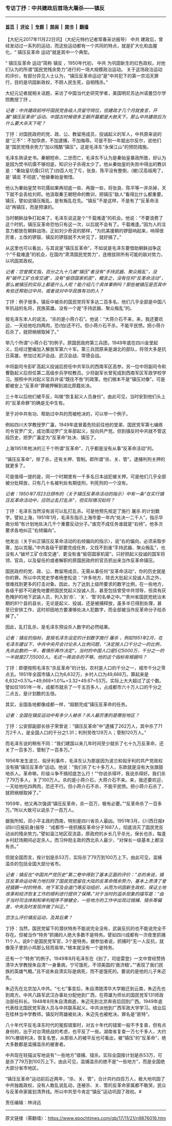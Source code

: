 ### 专访丁抒：中共建政后首场大屠杀——镇反

---

#### [首页](../../../..?n9876016) &nbsp;|&nbsp; [评论](../../../../../epoch-comment?n9876016) &nbsp;|&nbsp; [专题](../../../../../epoch-special?n9876016) &nbsp;|&nbsp; [禁闻](../../../../../epoch-news?n9876016) &nbsp;|&nbsp; [禁书](../../../../../books?n9876016) &nbsp;|&nbsp; [翻墙](https://github.com/gfw-breaker/nogfw/blob/master/README.md?n9876016)


<div class="post_content" id="artbody" itemprop="articleBody">
 <!-- article content begin -->
 <p>
  【大纪元2017年11月22日讯】（大纪元特约记者常春采访报导）
  <ok href="https://www.epochtimes.com/gb/tag/%E4%B8%AD%E5%85%B1.html">
   中共
  </ok>
  建政后，曾经发动过一系列的运动，而这些运动都有一个共同的特点，就是扩大化和血腥化，“
  <ok href="https://www.epochtimes.com/gb/tag/%E9%95%87%E5%8E%8B%E5%8F%8D%E9%9D%A9%E5%91%BD.html">
   镇压反革命
  </ok>
  运动”就是其中一个典型。
 </p>
 <p>
  “
  <ok href="https://www.epochtimes.com/gb/tag/%E9%95%87%E5%8E%8B%E5%8F%8D%E9%9D%A9%E5%91%BD.html">
   镇压反革命
  </ok>
  运动”简称
  <ok href="https://www.epochtimes.com/gb/tag/%E9%95%87%E5%8F%8D.html">
   镇反
  </ok>
  ，1950年代初，
  <ok href="https://www.epochtimes.com/gb/tag/%E4%B8%AD%E5%85%B1.html">
   中共
  </ok>
  为巩固新生的红色政权，对他们认为的所谓“国民党残余势力”进行的一场大规模政治运动。 关于这场政治运动的评价，有部分异见人士认为，“镇压反革命运动”是“中共犯下的第一宗滔天罪行，目的是巩固新政权，不顾人民生死，自相残杀。”
 </p>
 <p>
  大纪元记者就相关话题，采访了中国当代史研究学者，美国明尼苏达州诺曼岱尔学院教授丁抒 。
 </p>
 <p>
  <em>
   记者：中共建政前呼吁国民党各级人员留守岗位，但建政才几个月就食言，开展“镇压反革命”运动。中国古时候很多王朝开篇都是大赦天下，那么中共建政后为什么要大杀天下呢？
  </em>
 </p>
 <p>
  丁抒：对国民政府的党、政、公、教留用成员，投诚起义的军人，中共原来说的是“三不”：不加俘虏，不加逮捕，不加侮辱。可是不到一年就出尔反尔，说他们是“国民党残余势力”加以残酷“镇压”。这是毛泽东“永保江山”的预防措施。
 </p>
 <p>
  毛泽东熟读史书。秦朝短命，二世而亡，毛泽东不认为是秦始皇暴政所致，却认为是因为焚书坑儒不够彻底，知识分子杀得太少了。他从秦始皇的失败中得出的教训是：“秦始皇坑儒(只坑了)四百人吃了亏，张良、陈平没有整倒，(被)汉高祖用了，是‘
  <ok href="https://www.epochtimes.com/gb/tag/%E9%95%87%E5%8F%8D.html">
   镇反
  </ok>
  不彻底’。”他替秦始皇惋惜。
 </p>
 <p>
  他认为秦始皇焚书坑儒如果再彻底一些、再狠一些，将张良、陈平等一并杀掉，天下就不会丢给刘邦。他汲取秦王朝短命的教训，把镇压“敌人”看得比什么都重要。镇压，譬如说镇压叛乱，是有叛乱在先。“镇反”不是这样，不是有了“反革命活动”再镇压，而是预谋的。
 </p>
 <p>
  当时朝鲜战争打起来了，毛泽东说这是个“千载难逢”的机会。他说：“不要浪费了这个时机，镇压反革命恐怕只有这一次，以后就不会有了。千载难逢。”因为人的注意力都放在朝鲜战场，正如刘少奇说的那样，“为抗美援朝的锣鼓响起来，响得很厉害，土改的锣鼓、镇反的锣鼓就不大听见了，就好搞了。”
 </p>
 <p>
  从这里也可以看出，与其说是“镇压反革命”，不如说是毛泽东要借助朝鲜战争这个“千载难逢”的机会，在国内“肃清国民党势力”，连根拔除所有可能的敌对势力，以巩固其政权。
 </p>
 <p>
  <em>
   记者：您曾撰文指，百分之九十几被“镇压”者没有“手持武器、聚众叛乱”，没有“破坏工矿仓库交通”，没有“偷窃国家机密”，概言之，没有任何“反革命活动”，那么被镇压的实际上都是什么人呢？能介绍几个具体事例吗？那些被镇压是否其中有些还帮助过中共，或者说对中华民族有功的人？
  </em>
 </p>
 <p>
  丁抒：例子很多。镇反中被杀的国民党将军多达二百多名，他们几乎全部是中国八年抗战的名将，民族英雄。没有一个是“手持武器、聚众叛乱”的。
 </p>
 <p>
  按毛泽东本人的说法，“杀的是小蒋介石”。他说：“大蒋介石不来，来，我还要欢迎，一天给他吃四两肉，恐(怕)还不行。但小蒋介石不杀，不能平民愤。把小蒋介石杀了，就把祸根取掉了。”
 </p>
 <p>
  举几个所谓“小蒋介石”的例子。原国民政府第三兵团，1949年底在四川金堂起义，后经过整编加入解放军第六十军。第三兵团原来是湖北的部队，将领大多是抗日英雄，参加过淞沪会战、武汉会战、常德会战。
 </p>
 <p>
  中将副司令彭旷高起义投诚后担任中共军队的西南军区高参。另一位中将副司令和曹勖起义后但任第二高级步兵学校教员。少将副军长曾宪成到西南军区军政学校学习。按照中共对起义官兵许诺“既往不咎”的政策，他们根本不是“镇压对像”。可是都被安上“反革命”罪被押解到湖北原籍处决。
 </p>
 <p>
  三十年以后他们被平反，叫做“恢复起义人员身份”。由此可见，当时安到他们头上的“反革命罪”的确是无中生有。
 </p>
 <p>
  至于对中共有功、帮助过中共的而被枪决的，可以举一个例子。
 </p>
 <p>
  例如四川大学教授罗广瀛，1949年底冒着危险前往他的堂弟、国民党军第七编练司令官罗广文，成功策动罗广文率部起义，投向共产党。但到镇反时中共就不管这段历史，把罗广瀛定为“反革命”处决、镇压了。
 </p>
 <p>
  上海1951年枪决的三千个所谓“反革命”，几乎都是没有从事“反革命活动”的。
 </p>
 <p>
  “镇压反革命”，除了杀，还有关押、管制。即所谓“杀、关、管”。逮捕判刑关押的就更多了。
 </p>
 <p>
  可是值得一提的是，同一个时期里有一千多名日本战犯被关押。可是他们几乎全部被分批释放，只有几十名被判处有期徒刑，判死刑的一个没有。
 </p>
 <p>
  <em>
   记者：1950年7月23日颁布的〈关于镇压反革命活动的指示〉中有一条“在实行镇压反革命活动中，应防止乱打乱杀”，但实际情况如何？
  </em>
 </p>
 <p>
  丁抒：毛泽东当然没有说可以乱打乱杀。可是他预先规定了施行
  <ok href="https://www.epochtimes.com/gb/tag/%E5%B1%A0%E6%9D%80.html">
   屠杀
  </ok>
  的计划数字。譬如上海，1951年1月，毛泽东指示上海市委一年内“处决一二千人”，指示华南分局“有计划地处决几千个重要反动分子。”谁完不成任务谁就是“右倾”。他多次要求各地纠正“右倾偏向”。
 </p>
 <p>
  他发出〈关于纠正镇压反革命活动的右倾偏向的指示〉，说“右的偏向，必须采取步骤，加以克服。”中共各级干部要完成任务，又找不到谁“手持武器、聚众叛乱”，也没有人“破坏工矿仓库交通”、更没有谁“偷窃国家机密”。只好把起义投诚的国军将领、官兵，以及留任的或者解职的原国民政府的官员抓出来当作反革命镇压。
 </p>
 <p>
  国民政府的党、政、公、教留用成员，无需从事任何“反革命活动”，你的历史就是你的罪。所以中共党史学者杨奎松说：“许多地方，除去大批起义投诚人员之外，很难找到更多的打击对象。因此，为了达到上级所要求的数字比例，在一些地方，各级干部不可避免地要把国民党起义投诚人员，甚至包括曾受中共领导，但具有灰色掩护的地下武装人员，列入到‘杀’、‘关’、‘管’的名单之中。”“贵州省国民党统治末期的81个县的县长，无论是起义、投诚，还是被捕释放，虽多半已得到处理，甚至已安排工作，这时却因地方要凑够处决人犯数字，而全部被当作反革命分子给杀掉了。”
 </p>
 <p>
  因此，乱打乱杀，是毛泽东预设杀人数字的必然结果。
 </p>
 <p>
  <em>
   记者：镇反的指标，是按毛泽东设定的计划数字施行
   <ok href="https://www.epochtimes.com/gb/tag/%E5%B1%A0%E6%9D%80.html">
    屠杀
   </ok>
   ，例如1951年2月，在毛泽东建议下，中共中央开会讨论杀人比例问题，“决定按人口千分之一的比例，先杀此数的一半，看情形再作决定”。当时的中国人口是5亿5000万，千分之一的一半就是27万5000人。毛还一再说杀的不够。他的这个指标有根据吗？
  </em>
 </p>
 <p>
  丁抒：即便按照毛泽东“杀反革命”的计划，农村是人口的千分之一，城市千分之零点五。1951年全国市镇人口为6,632万，乡村人口为49,668万。算起来是6,632×0.5‰+49,668×1.0‰=3.32+49.67=53万。实际上大大超过了这个数。譬如仅1951年一年，成都市就杀了一千五百多人，占成都市六十万人口的千分之二点五，是计划数的五倍。
 </p>
 <p>
  其实，全国各地都像成都一样，“超额完成”镇压反革命的任务。
 </p>
 <p>
  <em>
   记者：全国在镇反运动中有多少人被杀？杀人最厉害的是哪些地区？
  </em>
 </p>
 <p>
  丁抒：公安部副部长徐子荣曾说：“镇压反革命”中“逮捕了262万人，其中杀了71万2千人，是全国人口的千分之1.31；判刑劳改129万人；管制120万人。”
 </p>
 <p>
  而毛泽东说的稍有不同：“我们建国以来几年时间至少就杀了七十九万反革命，还关了一百多万，管制了一百多万。”
 </p>
 <p>
  1956年发生波兰、匈牙利事件，毛泽东认为那是因为波兰和匈牙利的共产党政权没有搞“镇压反革命”运动。他说：“我们杀了七十多万人，东欧就是没有大张旗鼓地杀人。革命嘛，阶级斗争不搞彻底怎么行！”“你说杀得坏，我说杀得好。我们杀了79万多人，关了100万人。杀的是小蒋介石，大蒋介石不来。来，我还要欢迎，一天给他吃四两肉，恐还不行。但小蒋介石不杀，不能平民愤。把小蒋介石杀了，就把祸根取掉了。”
 </p>
 <p>
  1959年，他又再次强调“镇压反革命，杀一百万，极有必要。”“反革命杀了一百多万。”所以大致可以说杀了一百万人。
 </p>
 <p>
  据我所知，邓小平主政的西南，特别是四川省杀人最凶。1951年3月，《川西日报》(四川日报前身)报导：“成都市一夜抓捕反革命分子1687人，彻底消灭了国民党反动派的残余势力。”譬如温江地区双流县，原政府的乡长几乎杀光，保长也杀，每逢乡村赶场期间必定杀人。而习仲勋主政的西北杀人最少，“对保长一级基本上都没有杀。”
 </p>
 <p>
  但就全国而言，按计划是杀53万，实际杀了79万到100万上下。由此可见，滥捕滥杀的包括全国大部分省市。
 </p>
 <p>
  <em>
   记者：镇反在“中国共产党历史”第二卷中得到了基本正面的评价：“总的来说，镇压反革命运动有力地扫除了国民党遗留在大陆的反革命残余势力，基本上肃清了曾经猖獗一时的特务、地下军及会道门等反动组织，从而为巩固新生政权，保证土地改革和经济恢复工作的顺利进行提供了保障。”对于当时的滥杀现象的描写是：“由于当时司法体制和审判程序不够健全，一些地方的工作中出现过错捕、错杀等偏差，中央及时发现并做了纠正。”
  </em>
 </p>
 <p>
  <em>
   您怎么评价镇反运动，及其后果？
  </em>
 </p>
 <p>
  丁抒：当然，国民党留下的潜伏特务不能说完全没有，武装反抗的也不能说完全不存在。但被当作“特务”抓捕的人绝大多数不是特务。譬如四川成都有一次夜里抓捕11个人，说8个是国民党军官，3个是特务。据参加者说，抓捕时“无一人反抗，就像笼子里抓小鸡那么轻而易举。”根本就没有一个是特务。
 </p>
 <p>
  还有一个“特务”的例子。1949年8月毛泽东在《别了，司徒雷登》一文中曾经赞扬清华大学教授朱自清“一身重病，宁可饿死，不领美国的‘救济粮’。”“表现了我们民族的英雄气概。”且不说朱自清实际是病死，而不是饿死的。要说的是他的儿子朱迈先。
 </p>
 <p>
  朱迈先在北京加入中共。“七七”事变后，朱自清随清华大学搬迁到云南，朱迈先也到南方。中共八路军武汉办事处分配他到广西，在蒋雄为师长的国民党军131师政治部任科长。1948年8月朱自清病逝，朱迈先到北京奔丧后回到广西。1949年底代表桂北国民党军政人员与中共联系起义。中共派他到广西军政大学学习。结业后在桂林当中学教师。镇反时蒋雄被处决，朱迈先也被枪决。罪名是“匪特”。
 </p>
 <p>
  八十年代平反毛泽东时代的冤假错案时，对五十年代的错案一般不予复查，但有点身份的，出于对台湾统战的考虑，也平反了一些。湖南省复查一万七千多人，大约80%撤销判决，恢复名誉。从那些人的被平反也可看出，被“镇压”的“反革命”，绝大多数都是滥捕滥杀的被害者。
 </p>
 <p>
  中共现在轻描淡写地说有“一些地方”错捕、错杀。实际全国按计划是杀53万，可是杀了79万到100万上下。由此可见，滥捕滥杀的绝不是“一些地方”，而是全国绝大部分省市地区。
 </p>
 <p>
  “镇压反革命”运动前后近两年，“杀、关、管”，合计共约四百万人，极大地巩固了中共独裁政权，没有人敢乱说乱动，连被杀、关、管的反革命家属都不敢哭，民众与反革命家属划清界线。所以中共至今肯定“镇反”运动巩固了政权。#
 </p>
 <p>
  责任编辑：林诗远
 </p>
 <!-- article content end -->
 <div id="below_article_ad">
 </div>
</div>


---

原文链接（需翻墙）：https://www.epochtimes.com/gb/17/11/21/n9876016.htm